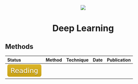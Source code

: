 <div align="center">
<img width="800" src="data/deep_learning.png">

Deep Learning
=============================
</div>

## Methods

| Status                                   | Method | Technique | Date | Publication |
|:-----------------------------------------|--------|-----------|------|-------------|
| <img src="../../data/badge/reading.svg"> |        |           |      |             |
